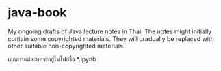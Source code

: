 # java-book
My ongoing drafts of Java lecture notes in Thai. The notes might initially contain some copyrighted materials. They will gradually be replaced with other suitable non-copyrighted materials.

เอกสารแต่ละบทจะอยู่ในไฟล์ชื่อ *.ipynb
